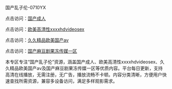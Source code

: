 国产乱子伦-0710YX

点击访问：<a href="https://heiliaowzu4ur.pages.dev">国产成人</a>

点击访问：<a href="https://heiliaozj3tjd.pages.dev">欧美高清性xxxxhdvideosex</a>

点击访问：<a href="https://heiliaoe8ajia.pages.dev">久久精品欧美国产av</a>

点击访问：<a href="https://heiliaoxqkkct.pages.dev">国产麻豆剧果冻传媒一区</a>

本专区专注“国产乱子伦”资源，涵盖国产成人、欧美高清性xxxxhdvideosex、久久精品欧美国产av及国产麻豆剧果冻传媒一区等优质内容。平台每日更新，支持高清在线播放，无需注册，无广告，播放流畅不卡顿。内容分类清晰，方便用户快速查找所需资源，兼容多设备访问，满足多样观影需求。

<span style="display:none;">[Canonical link](https://github.com/nam20250710/so89 ）</span>
